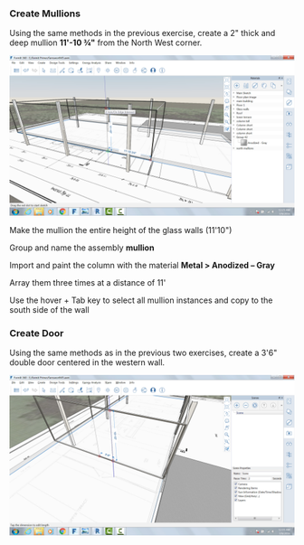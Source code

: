 ### Create Mullions

Using the same methods in the previous exercise, create a 2" thick and
deep mullion **11'-10 ¾"** from the North West corner.

![](./images/7657c4da-7a46-4b50-9458-d08286f9efa4.png)

Make the mullion the entire height of the glass walls (11'10")

Group and name the assembly **mullion**

Import and paint the column with the material **Metal &gt; Anodized –
Gray**

Array them three times at a distance of 11'

Use the hover + Tab key to select all mullion instances and copy to the
south side of the wall

### Create Door

Using the same methods as in the previous two exercises, create a 3'6"
double door centered in the western wall.

![](./images/a4f7bb20-db89-4638-a3ad-4ae05c63d351.png)